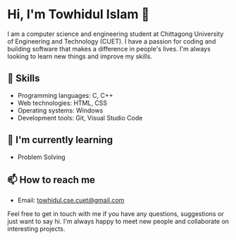 <!DOCTYPE html>
<html>
<head>
<!-- <title>Towhidul Islam's GitHub Profile</title> -->
</head>
<body>
<h1>Hi, I'm Towhidul Islam 👋</h1>

<p>I am a computer science and engineering student at Chittagong University of Engineering and Technology (CUET). I have a passion for coding and building software that makes a difference in people's lives. I'm always looking to learn new things and improve my skills.</p>

<h2>🚀 Skills</h2>
<ul>
<li>Programming languages: C, C++</li>
<li>Web technologies: HTML, CSS</li>
<li>Operating systems: Windows</li>
<li>Development tools: Git, Visual Studio Code </li>
</ul>

<!-- <h2>💻 Projects</h2>
<ul>
<li><a href="https://github.com/yourusername/projectname">Project name</a> - Short project description</li>
<li><a href="https://github.com/yourusername/projectname">Project name</a> - Short project description</li>
<li><a href="https://github.com/yourusername/projectname">Project name</a> - Short project description</li>
</ul> -->

<h2>🌱 I'm currently learning</h2>
<ul>
<li>Problem Solving</li>
<!-- <li>Data Science</li>
<li>Machine Learning</li>
<li>Natural Language Processing</li> -->
</ul>

<h2>📫 How to reach me</h2>
<ul>
<!-- <li>LinkedIn: <a href="https://www.linkedin.com/in/yourusername/">Your LinkedIn Profile Link</a></li> -->
<!-- <li>Twitter: <a href="https://twitter.com/yourusername">@YourTwitterHandle</a></li> -->
<li>Email: <a href="mailto: towhidul.cse.cuet@gmail.com">towhidul.cse.cuet@gmail.com</a></li>
</ul>

<p>Feel free to get in touch with me if you have any questions, suggestions or just want to say hi. I'm always happy to meet new people and collaborate on interesting projects.</p>
</body>
</html>
